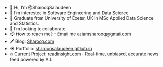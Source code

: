 - 👋 Hi, I’m @SharooqSalaudeen
- 👀 I’m interested in Software Engineering and Data Science
- 🌱 Graduate from University of Exeter, UK in MSc Applied Data Science and Statistics. 
- 💞️ I’m looking to collaborate.
- 📫 How to reach me? - Email me at iamsharooq@gmail.com
- 🖊️ Blog: [Sharooq.com](https://www.sharooq.com)
- ☀️ Portfolio: [sharooqsalaudeen.github.io](https://sharooqsalaudeen.github.io)
- 🔥 Current Project: [readinsight.com](https://readinsight.com) - Real-time, unbiased, accurate news feed powered by A.I.

<!---
SharooqSalaudeen/SharooqSalaudeen is a ✨ special ✨ repository because its `README.md` (this file) appears on your GitHub profile.
You can click the Preview link to take a look at your changes.
--->
